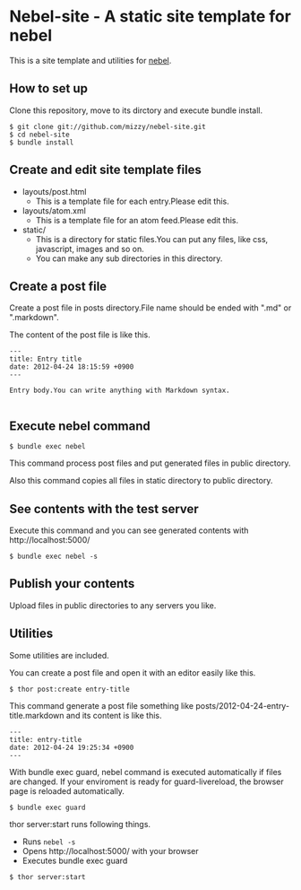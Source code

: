 # Nebel-site - A static site template for nebel

This is a site template and utilities for [nebel](https://github.com/mizzy/nebel).

## How to set up

Clone this repository, move to its dirctory and execute bundle install.

```
$ git clone git://github.com/mizzy/nebel-site.git
$ cd nebel-site
$ bundle install
```

## Create and edit site template files

 * layouts/post.html
   * This is a template file for each entry.Please edit this.
 * layouts/atom.xml
   * This is a template file for an atom feed.Please edit this.
 * static/
   * This is a directory for static files.You can put any files, like css, javascript, images and so on.
   * You can make any sub directories in this directory.

## Create a post file

Create a post file in posts directory.File name should be ended with ".md" or ".markdown".

The content of the post file is like this.

```
---
title: Entry title
date: 2012-04-24 18:15:59 +0900
---

Entry body.You can write anything with Markdown syntax.


```

## Execute nebel command

```
$ bundle exec nebel 
```

This command process post files and put generated files in public directory.

Also this command copies all files in static directory to public directory.


## See contents with the test server

Execute this command and you can see generated contents with http://localhost:5000/


```
$ bundle exec nebel -s
```

## Publish your contents

Upload files in public directories to any servers you like.


## Utilities

Some utilities are included.

You can create a post file and open it with an editor easily like this.

```
$ thor post:create entry-title
```

This command generate a post file something like posts/2012-04-24-entry-title.markdown and its content is like this.

```
---
title: entry-title
date: 2012-04-24 19:25:34 +0900
---

```


With bundle exec guard, nebel command is executed automatically if files are changed.
If your enviroment is ready for guard-livereload, the browser page is reloaded automatically.


```
$ bundle exec guard
```


thor server:start runs following things.

 * Runs `nebel -s`
 * Opens http://localhost:5000/ with your browser
 * Executes bundle exec guard

```
$ thor server:start
```
